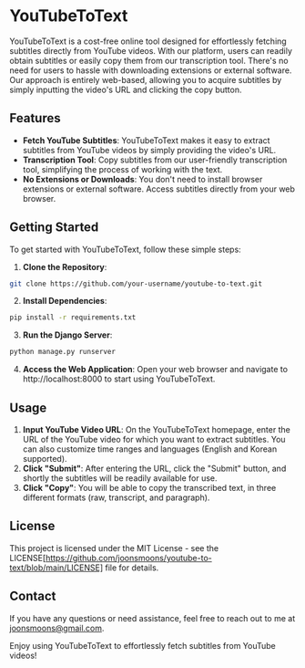 # YouTubeToText

YouTubeToText is a cost-free online tool designed for effortlessly fetching subtitles directly from YouTube videos. With our platform, users can readily obtain subtitles or easily copy them from our transcription tool. There's no need for users to hassle with downloading extensions or external software. Our approach is entirely web-based, allowing you to acquire subtitles by simply inputting the video's URL and clicking the copy button.

## Features
- **Fetch YouTube Subtitles**: YouTubeToText makes it easy to extract subtitles from YouTube videos by simply providing the video's URL.
- **Transcription Tool**: Copy subtitles from our user-friendly transcription tool, simplifying the process of working with the text.
- **No Extensions or Downloads**: You don't need to install browser extensions or external software. Access subtitles directly from your web browser.

## Getting Started
To get started with YouTubeToText, follow these simple steps:
1. **Clone the Repository**:

```bash
git clone https://github.com/your-username/youtube-to-text.git
```
2. **Install Dependencies**:
```bash
pip install -r requirements.txt
```
3. **Run the Django Server**:
```bash
python manage.py runserver
```
4. **Access the Web Application**:
Open your web browser and navigate to http://localhost:8000 to start using YouTubeToText.

## Usage
1. **Input YouTube Video URL**:
On the YouTubeToText homepage, enter the URL of the YouTube video for which you want to extract subtitles. You can also customize time ranges and languages (English and Korean supported). 
2. **Click "Submit"**:
After entering the URL, click the "Submit" button, and shortly the subtitles will be readily available for use.
3. **Click "Copy"**:
You will be able to copy the transcribed text, in three different formats (raw, transcript, and paragraph). 

## License
This project is licensed under the MIT License - see the LICENSE[https://github.com/joonsmoons/youtube-to-text/blob/main/LICENSE] file for details.

## Contact
If you have any questions or need assistance, feel free to reach out to me at joonsmoons@gmail.com.

Enjoy using YouTubeToText to effortlessly fetch subtitles from YouTube videos!
